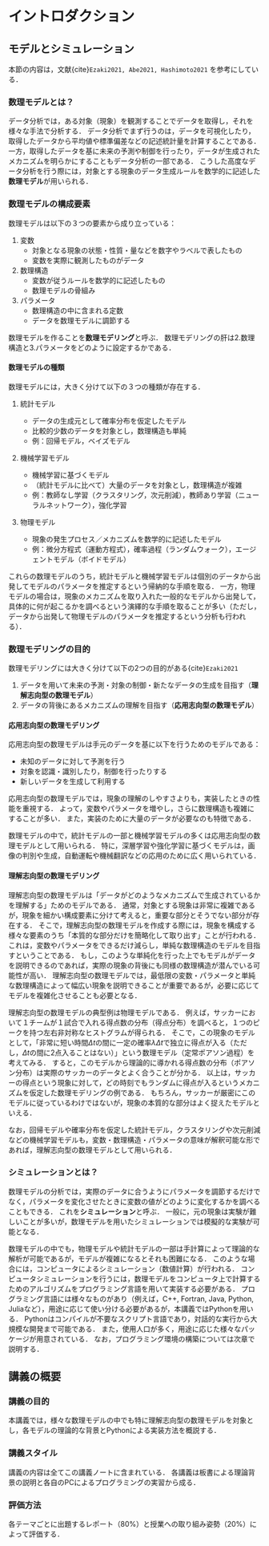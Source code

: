 # イントロダクション

## モデルとシミュレーション

本節の内容は，文献{cite}`Ezaki2021, Abe2021, Hashimoto2021` を参考にしている．

### 数理モデルとは？

データ分析では，ある対象（現象）を観測することでデータを取得し，それを様々な手法で分析する．
データ分析でまず行うのは，データを可視化したり，取得したデータから平均値や標準偏差などの記述統計量を計算することである．
一方，取得したデータを基に未来の予測や制御を行ったり，データが生成されたメカニズムを明らかにすることもデータ分析の一部である．
こうした高度なデータ分析を行う際には，対象とする現象のデータ生成ルールを数学的に記述した**数理モデル**が用いられる．

<!-- 本講義では，数理モデリングの基礎を解説する． -->

### 数理モデルの構成要素

数理モデルは以下の３つの要素から成り立っている：
1. 変数
   - 対象となる現象の状態・性質・量などを数字やラベルで表したもの
   - 変数を実際に観測したものがデータ
2. 数理構造
   - 変数が従うルールを数学的に記述したもの
   - 数理モデルの骨組み
3. パラメータ
   - 数理構造の中に含まれる定数
   - データを数理モデルに調節する

数理モデルを作ることを**数理モデリング**と呼ぶ．
数理モデリングの肝は2.数理構造と3.パラメータをどのように設定するかである．


#### 数理モデルの種類
数理モデルには，大きく分けて以下の３つの種類が存在する．

1. 統計モデル
   - データの生成元として確率分布を仮定したモデル
   - 比較的少数のデータを対象とし，数理構造も単純
   - 例：回帰モデル，ベイズモデル

2. 機械学習モデル
   - 機械学習に基づくモデル
   - （統計モデルに比べて）大量のデータを対象とし，数理構造が複雑
   - 例：教師なし学習（クラスタリング，次元削減），教師あり学習（ニューラルネットワーク），強化学習

3. 物理モデル
   - 現象の発生プロセス／メカニズムを数学的に記述したモデル
   - 例：微分方程式（運動方程式），確率過程（ランダムウォーク），エージェントモデル（ボイドモデル）

これらの数理モデルのうち，統計モデルと機械学習モデルは個別のデータから出発してモデルのパラメータを推定するという帰納的な手順を取る．
一方，物理モデルの場合は，現象のメカニズムを取り入れた一般的なモデルから出発して，具体的に何が起こるかを調べるという演繹的な手順を取ることが多い（ただし，データから出発して物理モデルのパラメータを推定するという分析も行われる）．

### 数理モデリングの目的

数理モデリングには大きく分けて以下の2つの目的がある{cite}`Ezaki2021`
1. データを用いて未来の予測・対象の制御・新たなデータの生成を目指す（**理解志向型の数理モデル**）
2. データの背後にあるメカニズムの理解を目指す（**応用志向型の数理モデル**）

#### 応用志向型の数理モデリング

応用志向型の数理モデルは手元のデータを基に以下を行うためのモデルである：

- 未知のデータに対して予測を行う
- 対象を認識・識別したり，制御を行ったりする
- 新しいデータを生成して利用する
  
応用志向型の数理モデルでは，現象の理解のしやすさよりも，実装したときの性能を重視する．
よって，変数やパラメータを増やし，さらに数理構造も複雑にすることが多い．
また，実装のために大量のデータが必要なのも特徴である．

数理モデルの中で，統計モデルの一部と機械学習モデルの多くは応用志向型の数理モデルとして用いられる．
特に，深層学習や強化学習に基づくモデルは，画像の判別や生成，自動運転や機械翻訳などの応用のために広く用いられている．

<!-- 統計モデルとは，データの生成元として仮定する確率分布のことである．
例えば，手元にあるデータが正規分布から得られたとすると，この場合には正規分布という統計モデルを考えていることになる． -->

#### 理解志向型の数理モデリング

理解志向型の数理モデルは「データがどのようなメカニズムで生成されているかを理解する」ためのモデルである．
通常，対象とする現象は非常に複雑であるが，現象を細かい構成要素に分けて考えると，重要な部分とそうでない部分が存在する．
そこで，理解志向型の数理モデルを作成する際には，現象を構成する様々な要素のうち「本質的な部分だけを簡略化して取り出す」ことが行われる．
これは，変数やパラメータをできるだけ減らし，単純な数理構造のモデルを目指すということである．
もし，このような単純化を行った上でもモデルがデータを説明できるのであれば，実際の現象の背後にも同様の数理構造が潜んでいる可能性が高い．
理解志向型の数理モデルでは，最低限の変数・パラメータと単純な数理構造によって幅広い現象を説明できることが重要であるが，必要に応じてモデルを複雑化させることも必要となる．

理解志向型の数理モデルの典型例は物理モデルである．
例えば，サッカーにおいて１チームが１試合で入れる得点数の分布（得点分布）を調べると，１つのピークを持つ左右非対称なヒストグラムが得られる．
そこで，この現象のモデルとして，「非常に短い時間$\Delta t$の間に一定の確率$\lambda \Delta t$で独立に得点が入る（ただし，$\Delta t$の間に2点入ることはない）」という数理モデル（定常ポアソン過程）を考えてみる．
すると，このモデルから理論的に導かれる得点数の分布（ポアソン分布）は実際のサッカーのデータとよく合うことが分かる．
以上は，サッカーの得点という現象に対して，どの時刻でもランダムに得点が入るというメカニズムを仮定した数理モデリングの例である．
もちろん，サッカーが厳密にこのモデルに従っているわけではないが，現象の本質的な部分はよく捉えたモデルといえる．

<!-- 例えば，ニュートンの運動方程式は，物体を（質量はあるが大きさのない）質点として単純化し，質点の質量$m$，加速度$\vec{a}$（位置の２階微分），力$\vec{F}$の関係を$m\vec{a}=\vec{F}$という微分方程式としてモデル化した．
運動方程式は非常に単純な数理構造でありながら，日常のスケールにおける物体の運動を記述できる． -->

なお，回帰モデルや確率分布を仮定した統計モデル，クラスタリングや次元削減などの機械学習モデルも，変数・数理構造・パラメータの意味が解釈可能な形であれば，理解志向型の数理モデルとして用いられる．

### シミュレーションとは？

数理モデルの分析では，実際のデータに合うようにパラメータを調節するだけでなく，パラメータを変化させたときに変数の値がどのように変化するかを調べることもできる．
これを**シミュレーション**と呼ぶ．
一般に，元の現象は実験が難しいことが多いが，数理モデルを用いたシミュレーションでは模擬的な実験が可能となる．

数理モデルの中でも，物理モデルや統計モデルの一部は手計算によって理論的な解析が可能であるが，モデルが複雑になるとそれも困難になる．
このような場合には，コンピュータによるシミュレーション（数値計算）が行われる．
コンピュータシミュレーションを行うには，数理モデルをコンピュータ上で計算するためのアルゴリズムをプログラミング言語を用いて実装する必要がある．
プログラミング言語には様々なものがあり（例えば，C++, Fortran, Java, Python, Juliaなど），用途に応じて使い分ける必要があるが，本講義ではPythonを用いる．
Pythonはコンパイルが不要なスクリプト言語であり，対話的な実行から大規模な開発まで可能である．
また，使用人口が多く，用途に応じた様々なパッケージが用意されている．
なお，プログラミング環境の構築については次章で説明する．

<!-- シミュレーションにも数理モデルと対応して理解志向型と応用志向型がある． -->

## 講義の概要

### 講義の目的

本講義では，様々な数理モデルの中でも特に理解志向型の数理モデルを対象とし，各モデルの理論的な背景とPythonによる実装方法を概説する．

### 講義スタイル

講義の内容は全てこの講義ノートに含まれている．
各講義は板書による理論背景の説明と各自のPCによるプログラミングの実習から成る．

### 評価方法

各テーマごとに出題するレポート（80%）と授業への取り組み姿勢（20%）によって評価する．